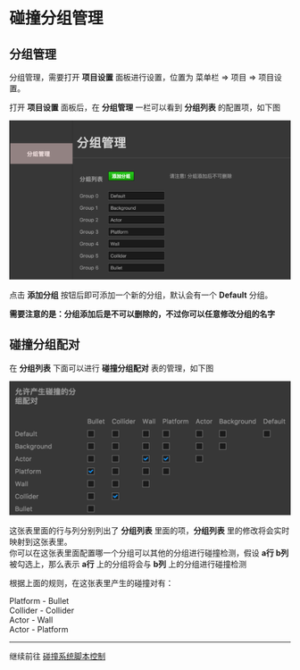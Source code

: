 # 碰撞分组管理

## 分组管理
分组管理，需要打开 **项目设置** 面板进行设置，位置为 菜单栏 => 项目 => 项目设置。

打开 **项目设置** 面板后，在 **分组管理** 一栏可以看到 **分组列表** 的配置项，如下图   

<a href="collision-group/group-manager.png"><img src="collision-group/group-manager.png"></a>

点击 **添加分组** 按钮后即可添加一个新的分组，默认会有一个 **Default** 分组。

**需要注意的是：分组添加后是不可以删除的，不过你可以任意修改分组的名字**

## 碰撞分组配对

在 **分组列表** 下面可以进行 **碰撞分组配对** 表的管理，如下图

<a href="collision-group/collision-group.png"><img src="collision-group/collision-group.png"></a>

这张表里面的行与列分别列出了 **分组列表** 里面的项，**分组列表** 里的修改将会实时映射到这张表里。   
你可以在这张表里面配置哪一个分组可以其他的分组进行碰撞检测，假设 **a行 b列** 被勾选上，那么表示 **a行** 上的分组将会与 **b列** 上的分组进行碰撞检测

根据上面的规则，在这张表里产生的碰撞对有： 

Platform - Bullet   
Collider - Collider   
Actor - Wall   
Actor - Platform   

---

继续前往 [碰撞系统脚本控制](collision-manager.md)
